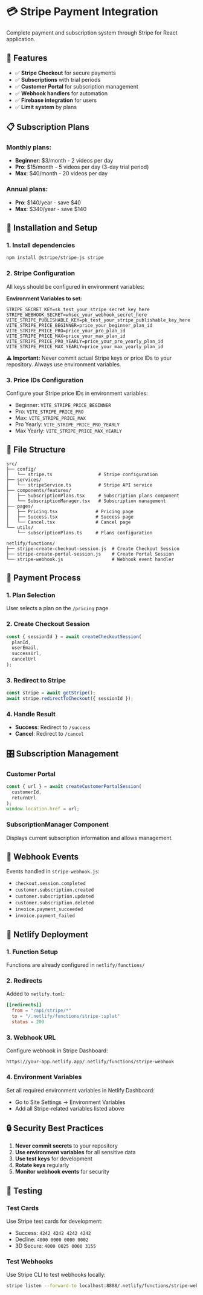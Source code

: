 # 💳 Stripe Payment Integration

Complete payment and subscription system through Stripe for React application.

## 🚀 Features

- ✅ **Stripe Checkout** for secure payments
- ✅ **Subscriptions** with trial periods
- ✅ **Customer Portal** for subscription management
- ✅ **Webhook handlers** for automation
- ✅ **Firebase integration** for users
- ✅ **Limit system** by plans

## 📋 Subscription Plans

### Monthly plans:
- **Beginner**: $3/month - 2 videos per day
- **Pro**: $15/month - 5 videos per day (3-day trial period)
- **Max**: $40/month - 20 videos per day

### Annual plans:
- **Pro**: $140/year - save $40
- **Max**: $340/year - save $140

## 🔧 Installation and Setup

### 1. Install dependencies
```bash
npm install @stripe/stripe-js stripe
```

### 2. Stripe Configuration
All keys should be configured in environment variables:

**Environment Variables to set:**
```
STRIPE_SECRET_KEY=sk_test_your_stripe_secret_key_here
STRIPE_WEBHOOK_SECRET=whsec_your_webhook_secret_here
VITE_STRIPE_PUBLISHABLE_KEY=pk_test_your_stripe_publishable_key_here
VITE_STRIPE_PRICE_BEGINNER=price_your_beginner_plan_id
VITE_STRIPE_PRICE_PRO=price_your_pro_plan_id
VITE_STRIPE_PRICE_MAX=price_your_max_plan_id
VITE_STRIPE_PRICE_PRO_YEARLY=price_your_pro_yearly_plan_id
VITE_STRIPE_PRICE_MAX_YEARLY=price_your_max_yearly_plan_id
```

**⚠️ Important:** Never commit actual Stripe keys or price IDs to your repository. Always use environment variables.

### 3. Price IDs Configuration
Configure your Stripe price IDs in environment variables:
- Beginner: `VITE_STRIPE_PRICE_BEGINNER`
- Pro: `VITE_STRIPE_PRICE_PRO`
- Max: `VITE_STRIPE_PRICE_MAX`
- Pro Yearly: `VITE_STRIPE_PRICE_PRO_YEARLY`
- Max Yearly: `VITE_STRIPE_PRICE_MAX_YEARLY`

## 📁 File Structure

```
src/
├── config/
│   └── stripe.ts                 # Stripe configuration
├── services/
│   └── stripeService.ts          # Stripe API service
├── components/features/
│   ├── SubscriptionPlans.tsx     # Subscription plans component
│   └── SubscriptionManager.tsx   # Subscription management
├── pages/
│   ├── Pricing.tsx              # Pricing page
│   ├── Success.tsx              # Success page
│   └── Cancel.tsx               # Cancel page
└── utils/
    └── subscriptionPlans.ts     # Plans configuration

netlify/functions/
├── stripe-create-checkout-session.js  # Create Checkout Session
├── stripe-create-portal-session.js    # Create Portal Session
└── stripe-webhook.js                  # Webhook event handler
```

## 🔄 Payment Process

### 1. Plan Selection
User selects a plan on the `/pricing` page

### 2. Create Checkout Session
```typescript
const { sessionId } = await createCheckoutSession(
  planId,
  userEmail,
  successUrl,
  cancelUrl
);
```

### 3. Redirect to Stripe
```typescript
const stripe = await getStripe();
await stripe.redirectToCheckout({ sessionId });
```

### 4. Handle Result
- **Success**: Redirect to `/success`
- **Cancel**: Redirect to `/cancel`

## 🎛️ Subscription Management

### Customer Portal
```typescript
const { url } = await createCustomerPortalSession(
  customerId,
  returnUrl
);
window.location.href = url;
```

### SubscriptionManager Component
Displays current subscription information and allows management.

## 🔗 Webhook Events

Events handled in `stripe-webhook.js`:
- `checkout.session.completed`
- `customer.subscription.created`
- `customer.subscription.updated`
- `customer.subscription.deleted`
- `invoice.payment_succeeded`
- `invoice.payment_failed`

## 🚀 Netlify Deployment

### 1. Function Setup
Functions are already configured in `netlify/functions/`

### 2. Redirects
Added to `netlify.toml`:
```toml
[[redirects]]
  from = "/api/stripe/*"
  to = "/.netlify/functions/stripe-:splat"
  status = 200
```

### 3. Webhook URL
Configure webhook in Stripe Dashboard:
```
https://your-app.netlify.app/.netlify/functions/stripe-webhook
```

### 4. Environment Variables
Set all required environment variables in Netlify Dashboard:
- Go to Site Settings → Environment Variables
- Add all Stripe-related variables listed above

## 🔒 Security Best Practices

1. **Never commit secrets** to your repository
2. **Use environment variables** for all sensitive data
3. **Use test keys** for development
4. **Rotate keys** regularly
5. **Monitor webhook events** for security

## 🧪 Testing

### Test Cards
Use Stripe test cards for development:
- Success: `4242 4242 4242 4242`
- Decline: `4000 0000 0000 0002`
- 3D Secure: `4000 0025 0000 3155`

### Test Webhooks
Use Stripe CLI to test webhooks locally:
```bash
stripe listen --forward-to localhost:8888/.netlify/functions/stripe-webhook
```
